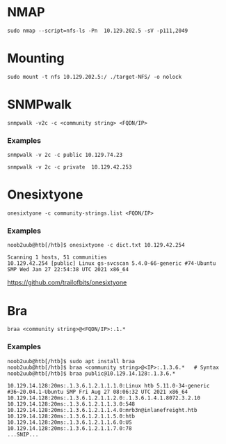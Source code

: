 # NMAP
```
sudo nmap --script=nfs-ls -Pn  10.129.202.5 -sV -p111,2049
```
# Mounting
```
sudo mount -t nfs 10.129.202.5:/ ./target-NFS/ -o nolock
```
# SNMPwalk
```
snmpwalk -v2c -c <community string> <FQDN/IP>
```
### Examples
```
snmpwalk -v 2c -c public 10.129.74.23
```
```
snmpwalk -v 2c -c private  10.129.42.253
```
# Onesixtyone
```
onesixtyone -c community-strings.list <FQDN/IP>
```
### Examples
```
noob2uub@htb[/htb]$ onesixtyone -c dict.txt 10.129.42.254

Scanning 1 hosts, 51 communities
10.129.42.254 [public] Linux gs-svcscan 5.4.0-66-generic #74-Ubuntu SMP Wed Jan 27 22:54:38 UTC 2021 x86_64
```
https://github.com/trailofbits/onesixtyone
# Bra
```
braa <community string>@<FQDN/IP>:.1.*
```
### Examples
```
noob2uub@htb[/htb]$ sudo apt install braa
noob2uub@htb[/htb]$ braa <community string>@<IP>:.1.3.6.*   # Syntax
noob2uub@htb[/htb]$ braa public@10.129.14.128:.1.3.6.*

10.129.14.128:20ms:.1.3.6.1.2.1.1.1.0:Linux htb 5.11.0-34-generic #36~20.04.1-Ubuntu SMP Fri Aug 27 08:06:32 UTC 2021 x86_64
10.129.14.128:20ms:.1.3.6.1.2.1.1.2.0:.1.3.6.1.4.1.8072.3.2.10
10.129.14.128:20ms:.1.3.6.1.2.1.1.3.0:548
10.129.14.128:20ms:.1.3.6.1.2.1.1.4.0:mrb3n@inlanefreight.htb
10.129.14.128:20ms:.1.3.6.1.2.1.1.5.0:htb
10.129.14.128:20ms:.1.3.6.1.2.1.1.6.0:US
10.129.14.128:20ms:.1.3.6.1.2.1.1.7.0:78
...SNIP...
```
